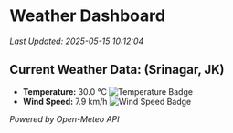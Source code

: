 
# Weather Dashboard

_Last Updated: 2025-05-15 10:12:04_

## Current Weather Data: (Srinagar, JK)
- **Temperature:** 30.0 °C ![Temperature Badge](https://img.shields.io/badge/Temperature-Medium%20Temp-green)
- **Wind Speed:** 7.9 km/h ![Wind Speed Badge](https://img.shields.io/badge/Wind%20Speed-Light%20Wind-blue)

*Powered by Open-Meteo API*
